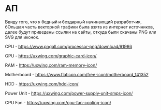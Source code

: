 # АП
Ввиду того, что я ~~бедный и бездарный~~ начинающий разработчик, бОльшая часть векторной графики была взята из интернет источников, далее будут приведены ссылки на сайты, откуда были скачаны PNG или SVG для иконок.

CPU - https://www.pngall.com/processor-png/download/91986

GPU - https://uxwing.com/graphic-card-icon/

RAM - https://uxwing.com/ram-memory-icon/

Motherboard - https://www.flaticon.com/free-icon/motherboard_141352

HDD - https://uxwing.com/hdd-icon/

Power Unit - https://uxwing.com/power-supply-unit-smps-icon/

CPU Fan - https://uxwing.com/cpu-fan-cooling-icon/
